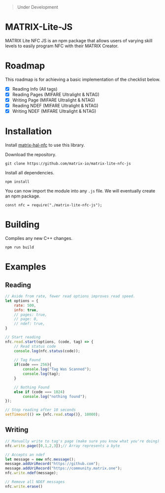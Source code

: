 > Under Development

# MATRIX-Lite-JS

MATRIX Lite NFC JS is an npm package that allows users of varying skill levels to easily program NFC with their MATRIX Creator.

# Roadmap
This roadmap is for achieving a basic implementation of the checklist below.
- [x] Reading Info  (All tags)
- [x] Reading Pages (MIFARE Ultralight & NTAG)
- [x] Writing Page  (MIFARE Ultralight & NTAG)
- [x] Reading NDEF  (MIFARE Ultralight & NTAG)
- [x] Writing NDEF  (MIFARE Ultralight & NTAG)

# Installation
Install [matrix-hal-nfc](https://github.com/matrix-io/matrix-hal-nfc) to use this library.

Download the repository.
```
git clone https://github.com/matrix-io/matrix-lite-nfc-js
```

Install all dependencies.
```
npm install
```

You can now import the module into any `.js` file. We will eventually create an npm package.
```
const nfc = require("./matrix-lite-nfc-js");
```


# Building
Compiles any new C++ changes.
```
npm run build
```

# Examples

## Reading
```js
// Aside from rate, fewer read options improves read speed.
let options = {
    rate: 500,
    info: true,     
    // pages: true,
    // page: 0,
    // ndef: true,
}

// Start reading
nfc.read.start(options, (code, tag) => {
    // Read status code
    console.log(nfc.status(code));
    
    // Tag Found
    if(code === 256){
        console.log("Tag Was Scanned");
        console.log(tag);
    }

    // Nothing Found
    else if (code === 1024)
        console.log("nothing found");
});

// Stop reading after 10 seconds
setTimeout(() => {nfc.read.stop()}, 10000);
```

## Writing
```js
// Manually write to tag's page (make sure you know what you're doing)
nfc.write.page([0,1,2,3]);// Array represents a byte

// Accepts an ndef
let message = new nfc.message();
message.addUriRecord("https://github.com");
message.addUriRecord("https://community.matrix.one");
nfc.write.ndef(message);

// Remove all NDEF messages
nfc.write.erase()
```